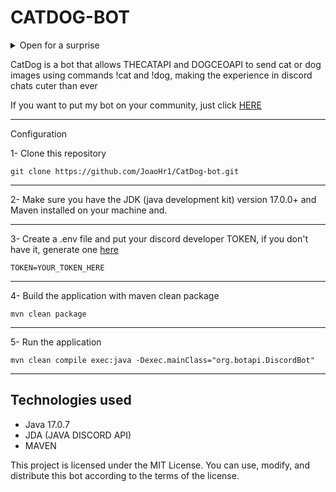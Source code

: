 <h1>CATDOG-BOT</h1>

<details>
  <summary>Open for a surprise</summary>
  
![image](https://github.com/JoaoHr1/CatDog-bot/assets/115806935/27faea06-d5cf-4e27-a664-304adbc182a0)
  
</details>


<p> CatDog is a bot that allows THECATAPI and DOGCEOAPI to send cat or dog images using commands !cat and !dog, making the experience in discord chats cuter than ever</p>

If you want to put my bot on your community, just click <a href="https://discord.com/api/oauth2/authorize?client_id=1112261679326179388&permissions=311385208832&scope=bot">HERE</a>

---

Configuration

1- Clone this repository 

```
git clone https://github.com/JoaoHr1/CatDog-bot.git
```

---

2- Make sure you have the JDK (java development kit) version 17.0.0+ and Maven installed on your machine and.

---

3- Create a .env file and put your discord developer TOKEN, if you don't have it, generate one <a href="https://discord.com/developers/docs/intro">here</a>
```
TOKEN=YOUR_TOKEN_HERE
```

---

4- Build the application with maven clean package 
```
mvn clean package
```

---

5- Run the application
```
mvn clean compile exec:java -Dexec.mainClass="org.botapi.DiscordBot"
```

---

## Technologies used
* Java 17.0.7
* JDA (JAVA DISCORD API)
* MAVEN
  

This project is licensed under the MIT License. You can use, modify, and distribute this bot according to the terms of the license.
